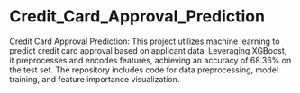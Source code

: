 # Credit_Card_Approval_Prediction
Credit Card Approval Prediction: This project utilizes machine learning to predict credit card approval based on applicant data. Leveraging XGBoost, it preprocesses and encodes features, achieving an accuracy of 68.36% on the test set. The repository includes code for data preprocessing, model training, and feature importance visualization.

